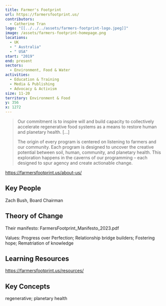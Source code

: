 ```yaml
---
title: Farmer's Footprint
url: https://farmersfootprint.us/
contributors:
  - Catherine Tran
logo: "[[../../../assets/farmers-footprint-logo.jpeg]]"
image: /assets/farmers-footprint-homepage.png
locations:
  - UK
  - " Australia"
  - " USA"
start: "2019"
end: present
sectors:
  - Environment, Food & Water
activities:
  - Education & Training
  - Media & Publishing
  - Advocacy & Activism
size: 11-20
territory: Environment & Food
y: 356
x: 1272
---
```

> Our commitment is to inspire will and build capacity to collectively accelerate regenerative food systems as a means to restore human and planetary health. [...] 
> 
> The origin of every program is centered on listening to farmers and our community. Each program is designed to uncover the creative potential between soil, human, community, and planetary health. This exploration happens in the caverns of our programming – each designed to spur agency and create actionable change.

https://farmersfootprint.us/about-us/ 

## Key People

Zach Bush, Board Chairman

## Theory of Change

Their manifesto: FarmersFootprint_Manifesto_2023.pdf

Values: Progress over Perfection; Relationship bridge builders; Fostering hope; Rematriation of knowledge

## Learning Resources

https://farmersfootprint.us/resources/

## Key Concepts

regenerative; planetary health
